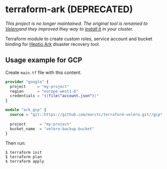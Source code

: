# terraform-ark (DEPRECATED)
_This project is no longer maintained. The original tool is renamed to [Velero](https://velero.io/)and they improved they way to [install it](https://velero.io/docs/v1.2.0/install-overview/) in your cluster._

Terraform module to create custom roles, service account and bucket binding for [Heptio Ark](https://heptio.github.io/ark) disaster recovery tool.

## Usage example for GCP

Create `main.tf` file with this content.

```terraform
provider "google" {
  project     = "my-project"
  region      = "europe-west1-b"
  credentials = "${file("account.json")}"
}

module "ark_gcp" {
  source = "git::https://github.com/marctc/terraform-velero.git//gcp"
  
  project      = "my-project"
  bucket_name  = "velero-backup-bucket"
}
```
Then run:

```
$ terraform init
$ terraform plan
$ terraform apply
```
